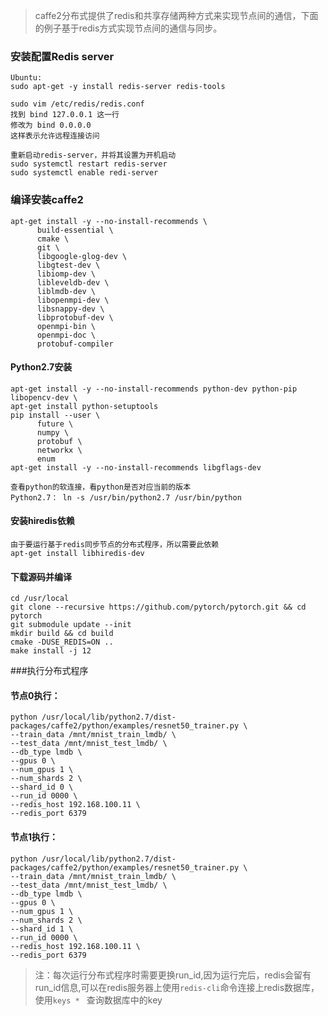 > caffe2分布式提供了redis和共享存储两种方式来实现节点间的通信，下面的例子基于redis方式实现节点间的通信与同步。
### 安装配置Redis server
```
Ubuntu:
sudo apt-get -y install redis-server redis-tools

sudo vim /etc/redis/redis.conf
找到 bind 127.0.0.1 这一行
修改为 bind 0.0.0.0
这样表示允许远程连接访问

重新启动redis-server，并将其设置为开机启动
sudo systemctl restart redis-server
sudo systemctl enable redi-server
```
### 编译安装caffe2
```
apt-get install -y --no-install-recommends \
      build-essential \
      cmake \
      git \
      libgoogle-glog-dev \
      libgtest-dev \
      libiomp-dev \
      libleveldb-dev \
      liblmdb-dev \
      libopenmpi-dev \
      libsnappy-dev \
      libprotobuf-dev \
      openmpi-bin \
      openmpi-doc \
      protobuf-compiler 
```

#### Python2.7安装
```
apt-get install -y --no-install-recommends python-dev python-pip libopencv-dev \
apt-get install python-setuptools
pip install --user \
      future \
      numpy \
      protobuf \
      networkx \
      enum
apt-get install -y --no-install-recommends libgflags-dev

查看python的软连接，看python是否对应当前的版本
Python2.7： ln -s /usr/bin/python2.7 /usr/bin/python
```
#### 安装hiredis依赖  
```
由于要运行基于redis同步节点的分布式程序，所以需要此依赖
apt-get install libhiredis-dev
```
#### 下载源码并编译
```
cd /usr/local
git clone --recursive https://github.com/pytorch/pytorch.git && cd pytorch
git submodule update --init
mkdir build && cd build
cmake -DUSE_REDIS=ON ..
make install -j 12
```

###执行分布式程序
#### 节点0执行：
    python /usr/local/lib/python2.7/dist-packages/caffe2/python/examples/resnet50_trainer.py \
    --train_data /mnt/mnist_train_lmdb/ \
    --test_data /mnt/mnist_test_lmdb/ \
    --db_type lmdb \
    --gpus 0 \
    --num_gpus 1 \
    --num_shards 2 \
    --shard_id 0 \
    --run_id 0000 \
    --redis_host 192.168.100.11 \
    --redis_port 6379
    
#### 节点1执行：
    python /usr/local/lib/python2.7/dist-packages/caffe2/python/examples/resnet50_trainer.py \
    --train_data /mnt/mnist_train_lmdb/ \
    --test_data /mnt/mnist_test_lmdb/ \
    --db_type lmdb \
    --gpus 0 \
    --num_gpus 1 \
    --num_shards 2 \
    --shard_id 1 \
    --run_id 0000 \
    --redis_host 192.168.100.11 \
    --redis_port 6379
> 注：每次运行分布式程序时需要更换run_id,因为运行完后，redis会留有run_id信息,可以在redis服务器上使用``redis-cli``命令连接上redis数据库，使用``keys * `` 查询数据库中的key
